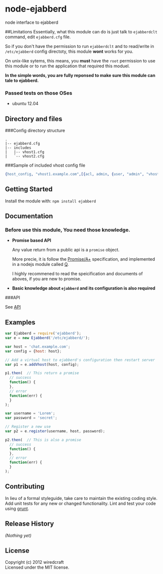 # node-ejabberd

node interface to ejabberd

##Limitations
Essentially, what this module can do is just talk to `ejabberdclt` command, edit `ejabberd.cfg` file.

So if you don't have the permission to run `ejabberdclt` and to read/write in `/etc/ejabberd` config directoty, this module **wont** works for you.

On unix-like sytems, this means, you **must** have the `root` permission to use this module or to run the application that required this moduel.

__In the simple words, you are fully reponsed to make sure this module can tale to ejabberd.__

### Passed tests on those OSes

* ubuntu 12.04


## Directory and files

###Config directory structure
```
.
|-- ejabberd.cfg
|-- includes
|   |-- vhost1.cfg
|   `-- vhost2.cfg
```

###Sample of included vhost config file
```erlang
{host_config, "vhost1.example.com",[{acl, admin, {user, "admin", "vhost1.example.com"}}]}.
```

## Getting Started
Install the module with: `npm install ejabberd`

## Documentation

### Before use this module, You need those knowledge.
* __Promise based API__

    Any value return from a public api is a `promise` object.

    More precie, it is follow the [Promise/A+](http://promises-aplus.github.com/promises-spec/) specification,
      and implemented in a nodejs module called [Q](https://github.com/kriskowal/q).

   I highly recommened to read the speicification and documents of aboves, if you are new to promise.

* __Basic knowledge about `ejabberd` and its configuration is also required__

###API

See [API](https://github.com/Wiredcraft/node-ejabberd/wiki/API)


## Examples
```js
var Ejabberd = require('ejabberd');
var e = new Ejabberd('/etc/ejabberd/');

var host = 'chat.example.com';
var config = {host: host};

// Add a virtual host to ejabberd's configuration then restart server
var p1 = e.addVhost(host, config);

p1.then(  // This return a promise
  // success
  function() {
  },
  // error
  function(err) {
  }
);

var username = 'Lorem';
var password = 'secret';

// Register a new use
var p2 = e.register(username, host, password);

p2.then(  // This is also a promise
  // success
  function() {
  },
  // error
  function(err) {
  }
);
```

## Contributing
In lieu of a formal styleguide, take care to maintain the existing coding style. Add unit tests for any new or changed functionality. Lint and test your code using [grunt](https://github.com/gruntjs/grunt).

## Release History
_(Nothing yet)_

## License
Copyright (c) 2012 wiredcraft  
Licensed under the MIT license.
